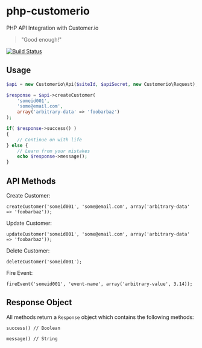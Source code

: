 php-customerio
==============

PHP API Integration with Customer.io

> "Good enough!"

[![Build Status](https://travis-ci.org/UserScape/php-customerio.svg?branch=master)](https://travis-ci.org/UserScape/php-customerio)

## Usage

```php
$api = new Customerio\Api($siteId, $apiSecret, new Customerio\Request);

$response = $api->createCustomer(
    'someid001',
    'some@email.com',
    array('arbitrary-data' => 'foobarbaz')
);

if( $response->success() )
{
    // Continue on with life
} else {
    // Learn from your mistakes
    echo $response->message();
}
```

## API Methods

Create Customer:

    createCustomer('someid001', 'some@email.com', array('arbitrary-data' => 'foobarbaz'));

Update Customer:

    updateCustomer('someid001', 'some@email.com', array('arbitrary-data' => 'foobarbaz'));

Delete Customer:

    deleteCustomer('someid001');


Fire Event:

    fireEvent('someid001', 'event-name', array('arbitrary-value', 3.14));

## Response Object

All methods return a `Response` object which contains the following methods:

    success() // Boolean

    message() // String
